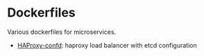 # Dockerfiles

Various dockerfiles for microservices.

  - [HAProxy-confd](haproxy-confd/README.md): haproxy load balancer with etcd configuration
